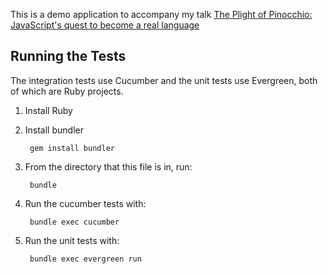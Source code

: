 This is a demo application to accompany my talk [The Plight of Pinocchio: JavaScript's quest to become a real language](http://opensoul.org/blog/archives/2012/05/16/the-plight-of-pinocchio/)

## Running the Tests

The integration tests use Cucumber and the unit tests use Evergreen, both of which are Ruby projects.

1. Install Ruby

2. Install bundler

        gem install bundler

3. From the directory that this file is in, run:

        bundle

4. Run the cucumber tests with:

        bundle exec cucumber

5. Run the unit tests with:

        bundle exec evergreen run

